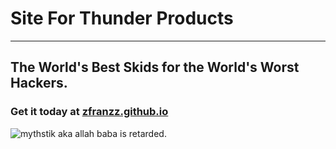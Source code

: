 # Site For Thunder Products

---

## The World's Best Skids for the World's Worst Hackers.

### Get it today at [zfranzz.github.io](https://zfranzz.github.io)

![mythstik aka allah baba is retarded](https://media.discordapp.net/attachments/950406607831986236/951606561531387914/caption.png "readmeimg").
